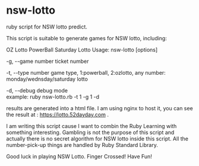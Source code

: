 # nsw-lotto
ruby script for NSW lotto predict. 

This script is suitable to generate games for NSW lotto, including:

OZ Lotto
PowerBall
Saturday Lotto
Usage: nsw-lotto [options]

-g, --game number                ticket number

-t, --type number                game type, 1:powerball, 2:ozlotto, any number: monday/wednsday/saturday lotto

-d, --debug                      debug mode  
example:
ruby nsw-lotto.rb -t 1 -g 1 -d

results are generated into a html file. I am using nginx to host it, you can see the result at : https://lotto.52dayday.com .

I am writing this script cause I want to combin the Ruby Learning with something interesting. Gambling is not the purpose of this script and actually there is no secret algorithm for NSW lotto inside this script. All the number-pick-up things are handled by Ruby Standard Library.

Good luck in playing NSW Lotto. Finger Crossed! Have Fun!
